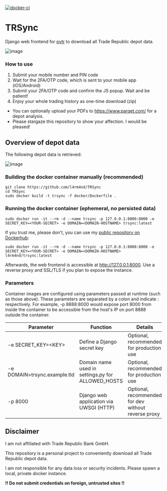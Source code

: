 [![docker-ci](https://github.com/l4rm4nd/TRSync/actions/workflows/docker-image.yml/badge.svg?branch=main)](https://github.com/l4rm4nd/TRSync/actions/workflows/docker-image.yml)

# TRSync
Django web frontend for [pytr](https://github.com/marzzzello/pytr) to download all Trade Republic depot data.

![image](https://user-images.githubusercontent.com/21357789/161814477-ce72f4b0-a959-491b-a87d-986e3e7aa65f.png)

### How to use

1. Submit your mobile number and PIN code
2. Wait for the 2FA/OTP code, which is sent to your mobile app (iOS/Android)
3. Submit your 2FA/OTP code and confirm the JS popup. Wait and be patient!
4. Enjoy your whole trading history as one-time download (zip)

- You can optionally upload your PDFs to https://www.parqet.com/ for a depot analysis. 
- Please stargaze this repository to show your affection. I would be pleased!

## Overview of depot data
The following depot data is retrieved:

![image](https://user-images.githubusercontent.com/21357789/161810816-74a130f6-4876-439c-803e-254a5b6b71b2.png)

### Building the docker container manually (recommended)
````
git clone https://github.com/l4rm4nd/TRSync
cd TRSync
sudo docker build -t trsync -f docker/Dockerfile .
````

### Running the docker container (ephemeral, no persisted data)

````
sudo docker run -it --rm -d --name trsync -p 127.0.0.1:8000:8000 -e SECRET_KEY=<YOUR-SECRET> -e DOMAIN=<DOMAIN-HOSTNAME> trsync:latest
````

If you trust me, please don't, you can use my [public repository on Dockerhub](https://hub.docker.com/repository/docker/l4rm4nd/trsync):

````
sudo docker run -it --rm -d --name trsync -p 127.0.0.1:8000:8000 -e SECRET_KEY=<YOUR-SECRET> -e DOMAIN=<DOMAIN-HOSTNAME> l4rm4nd/trsync:latest
````
Afterwards, the web frontend is accessible at http://127.0.0.1:8000. Use a reverse proxy and SSL/TLS if you plan to expose the instance.

### Parameters
Container images are configured using parameters passed at runtime (such as those above). These parameters are separated by a colon and indicate <external>:<internal> respectively. For example, -p 8888:8000 would expose port 8000 from inside the container to be accessible from the host's IP on port 8888 outside the container.

| Parameter  | Function | Details
| ------------- | ------------- | -------------
| -e SECRET_KEY=\<KEY>  | Define a Django secret key | Optional, recommended for production use |
| -e DOMAIN=trsync.example.tld | Domain name used in settings.py for ALLOWED_HOSTS | Optional, recommended for production use |
| -p 8000 | Django web application via UWSGI (HTTP) | Optional, recommended for dev without reverse proxy |

## Disclaimer
I am not affiliated with Trade Republic Bank GmbH. 

This repository is a personal project to conveniently download all Trade Republic depot data.

I am not responsible for any data loss or security incidents. Please spawn a local, private docker instance.

**!! Do not submit credentials on foreign, untrusted sites !!**

